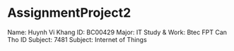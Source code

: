# AssignmentProject2
Name: Huynh Vi Khang
ID: BC00429
Major: IT
Study & Work: Btec FPT Can Tho
ID Subject: 7481
Subject: Internet of Things
